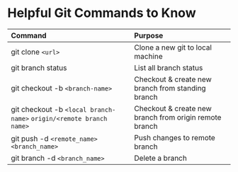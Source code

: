 # Helpful Git Commands to Know

| Command                                     | Purpose                                                     |
| :------------------------------------------ | :---------------------------------------------------------- |
| git clone `<url>`                           | Clone a new git to local machine                            |
| git branch status                           | List all branch status                                      |
| git checkout -b `<branch-name>`             | Checkout & create new branch from standing branch           |
| git checkout -b `<local branch-name>` `origin/<remote branch name>`            | Checkout & create new branch from origin remote branch           |
| git push -d `<remote_name> <branch_name>` | Push changes to remote branch | 
| git branch -d `<branch_name>` | Delete a branch | 
